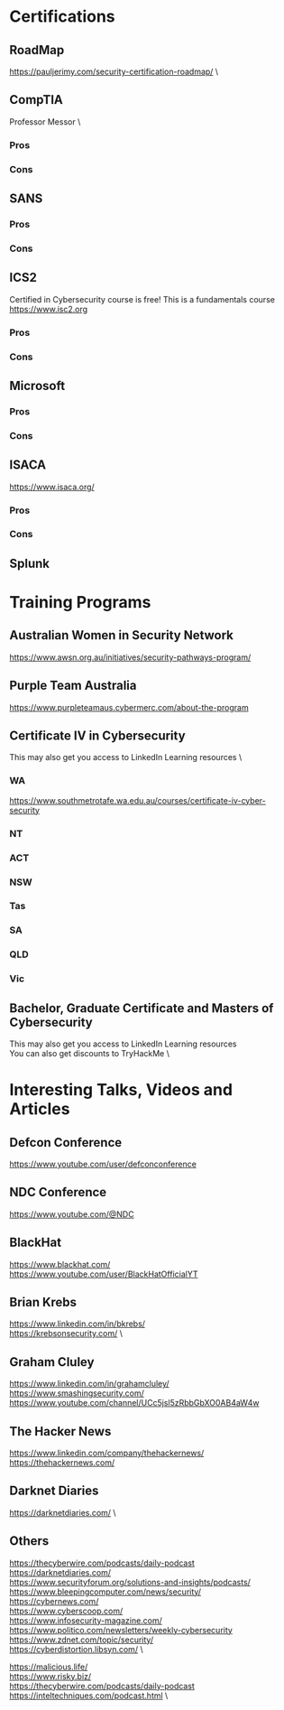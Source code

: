 # Certifications

## RoadMap

https://pauljerimy.com/security-certification-roadmap/ \

## CompTIA

Professor Messor \

### Pros

### Cons

## SANS

### Pros

### Cons

## ICS2

Certified in Cybersecurity course is free! This is a fundamentals course \
https://www.isc2.org

### Pros

### Cons

## Microsoft

### Pros

### Cons

## ISACA

https://www.isaca.org/

### Pros

### Cons

## Splunk

# Training Programs

## Australian Women in Security Network

https://www.awsn.org.au/initiatives/security-pathways-program/

## Purple Team Australia

https://www.purpleteamaus.cybermerc.com/about-the-program

## Certificate IV in Cybersecurity

This may also get you access to LinkedIn Learning resources \

### WA

https://www.southmetrotafe.wa.edu.au/courses/certificate-iv-cyber-security

### NT

### ACT

### NSW

### Tas

### SA

### QLD

### Vic

## Bachelor, Graduate Certificate and Masters of Cybersecurity

This may also get you access to LinkedIn Learning resources \
You can also get discounts to TryHackMe \

# Interesting Talks, Videos and Articles

## Defcon Conference

https://www.youtube.com/user/defconconference

## NDC Conference

https://www.youtube.com/@NDC

## BlackHat

https://www.blackhat.com/ \
https://www.youtube.com/user/BlackHatOfficialYT

## Brian Krebs

https://www.linkedin.com/in/bkrebs/ \
https://krebsonsecurity.com/ \

## Graham Cluley

https://www.linkedin.com/in/grahamcluley/ \
https://www.smashingsecurity.com/ \
https://www.youtube.com/channel/UCc5jsl5zRbbGbXO0AB4aW4w

## The Hacker News

https://www.linkedin.com/company/thehackernews/ \
https://thehackernews.com/

## Darknet Diaries

https://darknetdiaries.com/ \

## Others

https://thecyberwire.com/podcasts/daily-podcast \
https://darknetdiaries.com/ \
https://www.securityforum.org/solutions-and-insights/podcasts/ \
https://www.bleepingcomputer.com/news/security/ \
https://cybernews.com/ \
https://www.cyberscoop.com/ \
https://www.infosecurity-magazine.com/ \
https://www.politico.com/newsletters/weekly-cybersecurity \
https://www.zdnet.com/topic/security/ \
https://cyberdistortion.libsyn.com/ \

https://malicious.life/ \
https://www.risky.biz/ \
https://thecyberwire.com/podcasts/daily-podcast \
https://inteltechniques.com/podcast.html \
